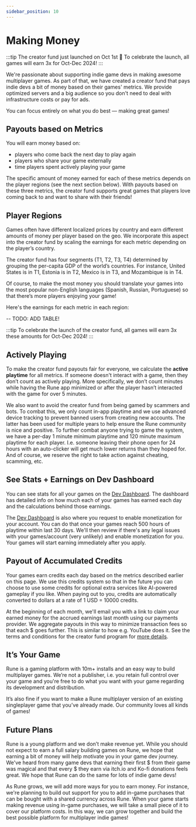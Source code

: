 ```yaml
---
sidebar_position: 10
---
```


# Making Money

:::tip
The creator fund just launched on Oct 1st 🥳 To celebrate the launch, all games will earn 3x for Oct-Dec 2024!
:::

We're passionate about supporting indie game devs in making awesome multiplayer games. As part of that, we have created a creator fund that pays indie devs a bit of money based on their games' metrics. We provide optimized servers and a big audience so you don't need to deal with infrastructure costs or pay for ads.

You can focus entirely on what you do best — making great games!

## Payouts based on Metrics

You will earn money based on:
- players who come back the next day to play again
- players who share your game externally
- time players spent actively playing your game

The specific amount of money earned for each of these metrics depends on the player regions (see the next section below). With payouts based on these three metrics, the creator fund supports great games that players love coming back to and want to share with their friends!

## Player Regions

Games often have different localized prices by country and earn different amounts of money per player based on the geo. We incorporate this aspect into the creator fund by scaling the earnings for each metric depending on the player’s country.

The creator fund has four segments (T1, T2, T3, T4) determined by grouping the per-capita GDP of the world’s countries. For instance, United States is in T1, Estonia is in T2, Mexico is in T3, and Mozambique is in T4.

Of course, to make the most money you should translate your games into the most popular non-English languages (Spanish, Russian, Portuguese) so that there’s more players enjoying your game!

Here's the earnings for each metric in each region:

-- TODO: ADD TABLE!

:::tip
To celebrate the launch of the creator fund, all games will earn 3x these amounts for Oct-Dec 2024!
:::

## Actively Playing

To make the creator fund payouts fair for everyone, we calculate the **active playtime** for all metrics. If someone doesn't interact with a game, then they don’t count as actively playing. More specifically, we don’t count minutes while having the Rune app minimized or after the player hasn’t interacted with the game for over 5 minutes.

We also want to avoid the creator fund from being gamed by scammers and bots. To combat this, we only count in-app playtime and we use advanced device tracking to prevent banned users from creating new accounts. The latter has been used for multiple years to help ensure the Rune community is nice and positive. To further combat anyone trying to game the system, we have a per-day 1 minute minimum playtime and 120 minute maximum playtime for each player. I.e. someone leaving their phone open for 24 hours with an auto-clicker will get much lower returns than they hoped for. And of course, we reserve the right to take action against cheating, scamming, etc.

## See Stats + Earnings on Dev Dashboard

You can see stats for all your games on the [Dev Dashboard](TODO). The dashboard has detailed info on how much each of your games has earned each day and the calculations behind those earnings.

The [Dev Dashboard](TODO) is also where you request to enable monetization for your account. You can do that once your games reach 500 hours of playtime within last 30 days. We'll then review if there's any legal issues with your games/account (very unlikely) and enable monetization for you. Your games will start earning immediately after you apply.

## Payout of Accumulated Credits

Your games earn credits each day based on the metrics described earlier on this page. We use this credits system so that in the future you can choose to use some credits for optional extra services like AI-powered gameplay if you like. When paying out to you, credits are automatically converted to dollars at a rate of 1 USD = 10000 credits.

At the beginning of each month, we'll email you with a link to claim your earned money for the accrued earnings last month using our payments provider. We aggregate payouts in this way to minimize transaction fees so that each $ goes further. This is similar to how e.g. YouTube does it. See the terms and conditions for the creator fund program for [more details](TODO).

## It’s Your Game

Rune is a gaming platform with 10m+ installs and an easy way to build multiplayer games. We’re not a publisher, i.e. you retain full control over your game and you're free to do what you want with your game regarding its development and distribution.

It’s also fine if you want to make a Rune multiplayer version of an existing singleplayer game that you’ve already made. Our community loves all kinds of games!

## Future Plans

Rune is a young platform and we don’t make revenue yet. While you should not expect to earn a full salary building games on Rune, we hope that earning a bit of money will help motivate you in your game dev journey. We've heard from many game devs that earning their first $ from their game was magical and that every $ they earn via itch.io and Ko-fi donations feels great. We hope that Rune can do the same for lots of indie game devs!

As Rune grows, we will add more ways for you to earn money. For instance, we're planning to build out support for you to add in-game purchases that can be bought with a shared currency across Rune. When your game starts making revenue using in-game purchases, we will take a small piece of it to cover our platform costs. In this way, we can grow together and build the best possible platform for multiplayer indie games!
